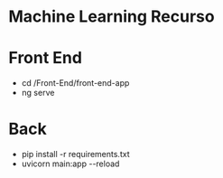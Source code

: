 # Machine Learning Recurso

# Front End

- cd /Front-End/front-end-app
- ng serve

# Back

- pip install -r requirements.txt
- uvicorn main:app --reload
